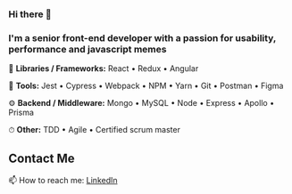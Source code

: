 ### Hi there 👋

### I'm a senior front-end developer with a passion for usability, performance and javascript memes

📕 **Libraries / Frameworks:** 
React • Redux • Angular

🔧 **Tools:**
Jest • Cypress • Webpack • NPM • Yarn • Git • Postman  • Figma

⚙️ **Backend / Middleware:**
Mongo • MySQL • Node  • Express  • Apollo  • Prisma 

⏱ **Other:**
TDD  • Agile  • Certified scrum master


## Contact Me
 📫 How to reach me: [LinkedIn](https://www.linkedin.com/in/bvasko/)

<!--
**bvasko/bvasko** is a ✨ _special_ ✨ repository because its `README.md` (this file) appears on your GitHub profile.

Here are some ideas to get you started:

- 🔭 I’m currently working on ...
- 🌱 I’m currently learning ...
- 👯 I’m looking to collaborate on ...
- 🤔 I’m looking for help with ...
- 💬 Ask me about ...
-
- 😄 Pronouns: ...
- ⚡ Fun fact: ...
-->

